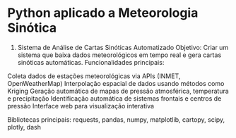 # Python aplicado a Meteorologia Sinótica

1. Sistema de Análise de Cartas Sinóticas Automatizado
Objetivo: Criar um sistema que baixa dados meteorológicos em tempo real e gera cartas sinóticas automáticas.
Funcionalidades principais:

Coleta dados de estações meteorológicas via APIs (INMET, OpenWeatherMap)
Interpolação espacial de dados usando métodos como Kriging
Geração automática de mapas de pressão atmosférica, temperatura e precipitação
Identificação automática de sistemas frontais e centros de pressão
Interface web para visualização interativa

Bibliotecas principais: requests, pandas, numpy, matplotlib, cartopy, scipy, plotly, dash